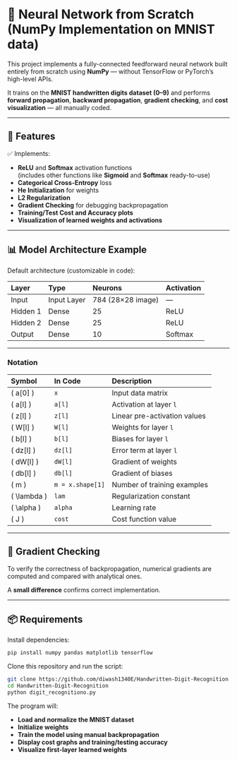 # 🧠 Neural Network from Scratch (NumPy Implementation on MNIST data)

This project implements a fully-connected feedforward neural network built entirely from scratch using **NumPy** — without TensorFlow or PyTorch’s high-level APIs.

It trains on the **MNIST handwritten digits dataset (0–9)** and performs **forward propagation**, **backward propagation**, **gradient checking**, and **cost visualization** — all manually coded.

---

## 🚀 Features

✅ Implements:
- **ReLU** and **Softmax** activation functions  
  (includes other functions like **Sigmoid** and **Softmax** ready-to-use)
- **Categorical Cross-Entropy** loss
- **He Initialization** for weights
- **L2 Regularization**
- **Gradient Checking** for debugging backpropagation
- **Training/Test Cost and Accuracy plots**
- **Visualization of learned weights and activations**

---

## 📊 Model Architecture Example

Default architecture (customizable in code):

| Layer | Type | Neurons | Activation |
|:------|:------|:---------|:------------|
| Input | Input Layer | 784 (28×28 image) | — |
| Hidden 1 | Dense | 25 | ReLU |
| Hidden 2 | Dense | 25 | ReLU |
| Output | Dense | 10 | Softmax |

---

### **Notation**

| Symbol | In Code | Description |
|:--------|:---------|:-------------|
| \( a[0] \) | `x` | Input data matrix |
| \( a[l] \) | `a[l]` | Activation at layer `l` |
| \( z[l] \) | `z[l]` | Linear pre-activation values |
| \( W[l] \) | `W[l]` | Weights for layer `l` |
| \( b[l] \) | `b[l]` | Biases for layer `l` |
| \( dz[l] \) | `dz[l]` | Error term at layer `l` |
| \( dW[l] \) | `dW[l]` | Gradient of weights |
| \( db[l] \) | `db[l]` | Gradient of biases |
| \( m \) | `m = x.shape[1]` | Number of training examples |
| \( \lambda \) | `lam` | Regularization constant |
| \( \alpha \) | `alpha` | Learning rate |
| \( J \) | `cost` | Cost function value |

---

## 🧪 Gradient Checking

To verify the correctness of backpropagation, numerical gradients are computed and compared with analytical ones.

A **small difference** confirms correct implementation.

---

## 📦 Requirements


Install dependencies:

```bash
pip install numpy pandas matplotlib tensorflow
```

Clone this repository and run the script:

```bash
git clone https://github.com/diwash1340E/Handwritten-Digit-Recognition.git
cd Handwritten-Digit-Recognition
python digit_recognitiono.py
```

The program will:

- **Load and normalize the MNIST dataset**
- **Initialize weights**
- **Train the model using manual backpropagation**
- **Display cost graphs and training/testing accuracy**
- **Visualize first-layer learned weights**
